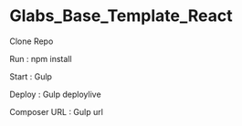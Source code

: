 # Glabs_Base_Template_React

Clone Repo

Run  : npm install

Start : Gulp  

Deploy : Gulp deploylive

Composer URL : Gulp url

